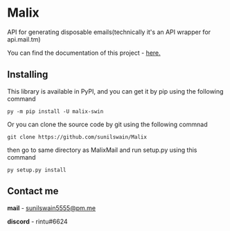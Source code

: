 # Malix
API for generating disposable emails(technically it's an API wrapper for api.mail.tm)

You can find the documentation of this project - [here.](https://malix.readthedocs.io/en/latest/)

## Installing


This library is available in PyPI, and you can get it by pip using the following command

    py -m pip install -U malix-swin

Or you can clone the source code by git using the following commnad

    git clone https://github.com/sunilswain/Malix

then go to same directory as MalixMail and run setup.py using this command

    py setup.py install


## Contact me

**mail** - [sunilswain5555@pm.me](mailto:sunilswain5555@pm.me)

**discord** - rintu#6624

